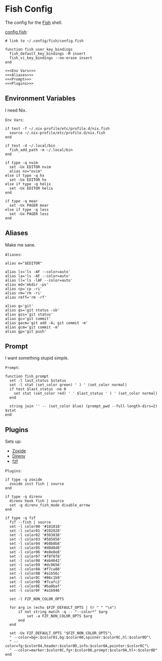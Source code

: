 # Fish Config

The config for the [Fish](https://fishshell.com/) shell.

[config.fish](config.fish):
```fish
# link to ~/.config/fish/config.fish

function fish_user_key_bindings
  fish_default_key_bindings -M insert
  fish_vi_key_bindings --no-erase insert
end

<<<Env Vars>>>
<<<Aliases>>>
<<<Prompt>>>
<<<Plugins>>>
```

## Environment Variables

I need Nix.

`Env Vars`:
```fish
if test -f ~/.nix-profile/etc/profile.d/nix.fish
  source ~/.nix-profile/etc/profile.d/nix.fish
end

if test -d ~/.local/bin
  fish_add_path -m ~/.local/bin
end

if type -q nvim
  set -Ux EDITOR nvim
  alias nv="nvim"
else if type -q hx
  set -Ux EDITOR hx
else if type -q helix
  set -Ux EDITOR helix
end

if type -q moar
  set -Ux PAGER moar
else if type -q less
  set -Ux PAGER less
end
```

## Aliases

Make me sane.

`Aliases`:
```fish
alias e="$EDITOR"

alias ls='ls -AF --color=auto'
alias la='ls -AF --color=auto'
alias ll='ls -lAF --color=auto'
alias md='mkdir -pv'
alias cp='cp -ri'
alias rm='rm -ri'
alias rmff='rm -rf'

alias g='git'
alias gs='git status -sb'
alias gss='git status'
alias gc='git commit'
alias gacm='git add -A; git commit -m'
alias gcm='git commit -m'
alias gp='git push'
```

## Prompt

I want something stupid simple.

`Prompt`:
```fish
function fish_prompt
  set -l last_status $status
  set -l stat (set_color green) ' ) ' (set_color normal)
  if test $last_status -ne 0  
    set stat (set_color red) ' ' $last_status ' ) ' (set_color normal)
  end

  string join '' -- (set_color blue) (prompt_pwd --full-length-dirs=2) $stat
end
```

## Plugins

Sets up:
- [Zoxide](https://github.com/ajeetdsouza/zoxide)
- [Direnv](https://direnv.net/)
- [fzf](https://github.com/junegunn/fzf)

`Plugins`:
```fish
if type -q zoxide
  zoxide init fish | source
end

if type -q direnv
  direnv hook fish | source
  set -g direnv_fish_mode disable_arrow
end

if type -q fzf
  fzf --fish | source
  set -l color00 '#181818'
  set -l color01 '#282828'
  set -l color02 '#383838'
  set -l color03 '#585858'
  set -l color04 '#b8b8b8'
  set -l color05 '#d8d8d8'
  set -l color06 '#e8e8e8'
  set -l color07 '#f8f8f8'
  set -l color08 '#ab4642'
  set -l color09 '#dc9656'
  set -l color0A '#f7ca88'
  set -l color0B '#a1b56c'
  set -l color0C '#86c1b9'
  set -l color0D '#7cafc2'
  set -l color0E '#ba8baf'
  set -l color0F '#a16946'
  
  set -l FZF_NON_COLOR_OPTS
  
  for arg in (echo $FZF_DEFAULT_OPTS | tr " " "\n")
      if not string match -q -- "--color*" $arg
          set -a FZF_NON_COLOR_OPTS $arg
      end
  end
  
  set -Ux FZF_DEFAULT_OPTS "$FZF_NON_COLOR_OPTS"\
  " --color=bg+:$color01,bg:$color00,spinner:$color0C,hl:$color0D"\
  " --color=fg:$color04,header:$color0D,info:$color0A,pointer:$color0C"\
  " --color=marker:$color0C,fg+:$color06,prompt:$color0A,hl+:$color0D"
end
```
